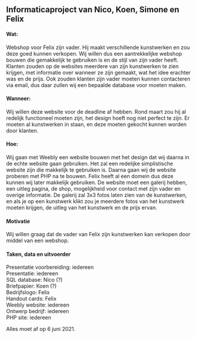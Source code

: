 ## Informaticaproject van Nico, Koen, Simone en Felix

#### Wat:

Webshop voor Felix zijn vader. Hij maakt verschillende kunstwerken en zou deze goed kunnen verkopen. Wij willen dus een aantrekkelijke webshop bouwen die gemakkelijk te gebruiken is en de stijl van zijn vader heeft. Klanten zouden op de websites meerdere van zijn kunstwerken te zien krijgen, met informatie over wanneer ze zijn gemaakt, wat het idee erachter was en de prijs. Ook zouden klanten zijn vader moeten kunnen contacteren via email, dus daar zullen wij een bepaalde database voor moeten maken.

#### Wanneer:

Wij willen deze website voor de deadline af hebben. Rond maart zou hij al redelijk functioneel moeten zijn, het design hoeft nog niet perfect te zijn. Er moeten al kunstwerken in staan, en deze moeten gekocht kunnen worden door klanten.

#### Hoe:

Wij gaan met Weebly een website bouwen met het design dat wij daarna in de echte website gaan gebruiken. Het zal een redelijke simplistische website zijn die makkelijk te gebruiken is. Daarna gaan wij de website proberen met PHP na te bouwen. Felix heeft al een domein dus deze kunnen wij later makkelijk gebruiken. De website moet een galerij hebben, een uitleg pagina, de shop, mogelijkheid voor contact met zijn vader en overige informatie. De galerij zal 3x3 fotos laten zien van de kunstwerken, en als je op een kunstwerk klikt zou je meerdere fotos van het kunstwerk moeten krijgen, de uitleg van het kunstwerk en de prijs ervan.

#### Motivatie

Wij willen graag dat de vader van Felix zijn kunstwerken kan verkopen door middel van een webshop.

#### Taken, data en uitvoerder

Presentatie voorbereiding: iedereen  
Presentatie: iedereen  
SQL database: Nico (?)  
Briefpapier: Koen (?)  
Bedrijfslogo: Felix  
Handout cards: Felix  
Weebly website: iedereen  
Ontwerp bedrijf: iedereen  
PHP site: iedereen  

Alles moet af op 6 juni 2021.
